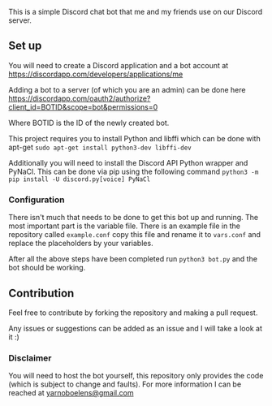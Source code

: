 This is a simple Discord chat bot that me and my friends use on our Discord server.

## Set up

You will need to create a Discord application and a bot account at https://discordapp.com/developers/applications/me

Adding a bot to a server (of which you are an admin) can be done here https://discordapp.com/oauth2/authorize?client_id=BOTID&scope=bot&permissions=0

Where BOTID is the ID of the newly created bot.

This project requires you to install Python and libffi which can be done with apt-get ```sudo apt-get install python3-dev libffi-dev```

Additionally you will need to install the Discord API Python wrapper and PyNaCl. This can be done via pip using the following command ```python3 -m pip install -U discord.py[voice] PyNaCl```

### Configuration

There isn't much that needs to be done to get this bot up and running. The most important part is the variable file. There is an example file in the repository called ```example.conf``` copy this file and rename it to ```vars.conf``` and replace the placeholders by your variables.

After all the above steps have been completed run ```python3 bot.py``` and the bot should be working.

## Contribution

Feel free to contribute by forking the repository and making a pull request.

Any issues or suggestions can be added as an issue and I will take a look at it :)

### Disclaimer

You will need to host the bot yourself, this repository only provides the code (which is subject to change and faults). For more information I can be reached at yarnoboelens@gmail.com
